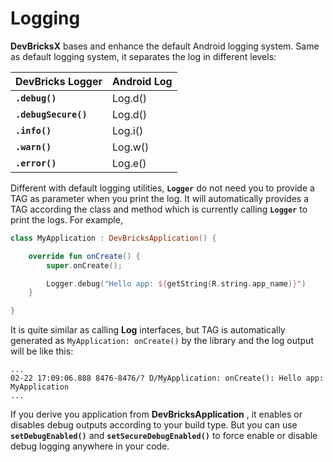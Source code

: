 # Logging
**DevBricksX** bases and enhance the default Android logging system. Same as default logging system, it separates the log in different levels:

DevBricks Logger        | Android Log
:---                    | :-------
**`.debug()`**          | Log.d()
**`.debugSecure()`**    | Log.d()
**`.info()`**           | Log.i()
**`.warn()`**           | Log.w()
**`.error()`**          | Log.e()

Different with default logging utilities, **`Logger`** do not need you to provide a TAG as parameter when you print the log. It will automatically provides a TAG according the class and method which is currently calling **`Logger`** to print the logs. For example,

```kotlin
class MyApplication : DevBricksApplication() {

    override fun onCreate() {
        super.onCreate();

        Logger.debug("Hello app: ${getString(R.string.app_name)}")
    }

}
```

It is quite similar as calling **Log** interfaces, but TAG is automatically generated as `MyApplication: onCreate()` by the library and the log output will be like this:

```console
...
02-22 17:09:06.888 8476-8476/? D/MyApplication: onCreate(): Hello app: MyApplication
...
```

If you derive you application from  **DevBricksApplication** , it enables or disables debug outputs according to your build type. But you can use **`setDebugEnabled()`** and **`setSecureDebugEnabled()`** to force enable or disable debug logging anywhere in your code.

